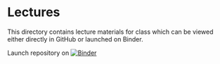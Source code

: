 # Lectures

This directory contains lecture materials for class which can be viewed either directly in GitHub or launched on Binder.

Launch repository on [![Binder](https://mybinder.org/badge_logo.svg)](https://mybinder.org/v2/gh/anyl580/lectures/master)
